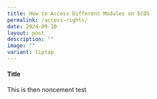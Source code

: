 ```yaml
---
title: How to Access Different Modules on ECOS
permalink: /access-rights/
date: 2024-09-10
layout: post
description: ""
image: ""
variant: tiptap
---
```

<h4><strong>Title</strong></h4>
<p>This is then noncement test</p>
<p></p>